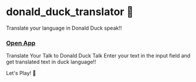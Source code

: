 # donald_duck_translator 🦆
Translate your language in Donald Duck speak!!

### [Open App](https://duck-duck-translator.netlify.app/)


Translate Your Talk to Donald Duck Talk 
  Enter your text in the input field and get translated text in duck language!!
  
  
Let's Play! 🥳

